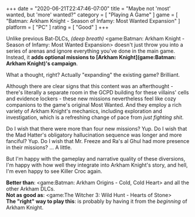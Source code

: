 +++
date = "2020-06-21T22:47:46-07:00"
title = "Maybe not 'most' wanted, but 'more' wanted?"
category = [ "Playing A Game" ]
game = [ "Batman: Arkham Knight - Season of Infamy: Most Wanted Expansion" ]
platform = [ "PC" ]
rating = [ "Good" ]
+++

Unlike previous Bat-DLCs, <i>(deep breath)</i> <game:Batman: Arkham Knight - Season of Infamy: Most Wanted Expansion> doesn't just throw you into a series of arenas and ignore everything you've done in the main game.  Instead, it <b>adds optional missions to [Arkham Knight](game:Batman: Arkham Knight)'s campaign</b>.

What a thought, right?  Actually "expanding" the existing game?  Brilliant.

Although there are clear signs that this content was an afterthought - there's literally a separate room in the GCPD building for these villains' cells and evidence lockers - these new missions nevertheless feel like cozy companions to the game's original Most Wanted.  And they employ a rich variety of Arkham Knight's mechanics, including exploration and investigation, which is a refreshing change of pace from <i>just fighting shit</i>.

Do I wish that there were more than four new missions?  Yup.  Do I wish that the Mad Hatter's obligatory hallucination sequence was longer and more fanciful?  Yup.  Do I wish that Mr. Freeze and Ra's al Ghul had more presence in their missions?  ... A little.

But I'm happy with the gameplay and narrative quality of these diversions, I'm happy with how well they integrate into Arkham Knight's story, and hell, I'm even happy to see Killer Croc again.

<b>Better than</b>: <game:Batman: Arkham Origins - Cold, Cold Heart> and all the other Arkham DLCs.  
<b>Not as good as</b>: <game:The Witcher 3: Wild Hunt - Hearts of Stone>  
<b>The "right" way to play this</b>: is probably by having it from the <i>beginning</i> of Arkham Knight.
